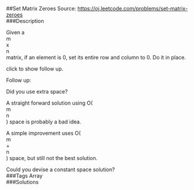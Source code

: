 ##Set Matrix Zeroes
Source: https://oj.leetcode.com/problems/set-matrix-zeroes  
###Description

                

Given a   
m  
 x   
n  
 matrix, if an element is 0, set its entire row and column to 0. Do it in place.
  


  
click to show follow up.  


  
Follow up:  


  

Did you use extra space?  

A straight forward solution using O(  
m  
n  
) space is probably a bad idea.  

A simple improvement uses O(  
m  
 +   
n  
) space, but still not the best solution.  

Could you devise a constant space solution?  
###Tags
Array  
###Solutions